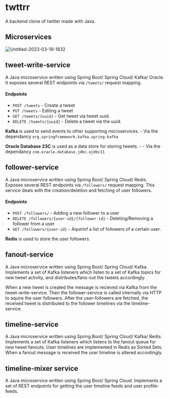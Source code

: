 # twttrr
A backend clone of twitter made with Java.

## Microservices
![Untitled-2023-03-19-1832](https://github.com/rashm1n/twttrr/assets/33457890/5ba90734-d583-4d7d-9e23-4a6ffa115de9)

## tweet-write-service

A Java microservice written using Spring Boot/ Spring Cloud/ Kafka/ Oracle. It exposes several REST endpoints via `/tweets/` request mapping.

#### Endpoints

- `POST /tweets` - Create a tweet
- `PUT /tweets` - Editing a tweet
- `GET /tweets/{uuid}` -  Get tweet via tweet uuid.
- `DELETE /tweets/{uuid}` - Delete a tweet via the uuid.

**Kafka** is used to send events to other supporting microservices. - Via the dependancy `org.springframework.kafka.spring-kafka`

**Oracle Database 23C** is used as a data store for storing tweets. - - Via the dependancy `com.oracle.database.jdbc.ojdbc11`

## follower-service

A Java microservice written using Spring Boot/ Spring Cloud/ Redis. Exposes several REST endpoints via `/followers/` request mapping. This service deals with the creation/deletion and fetching of user followers.

#### Endpoints

- `POST /followers/` - Adding a new follower to a user
- `DELETE /followers/{user-id}/{follower-id}` - Deleting/Removing a follower from a user
- `GET /followers/{user-id}` - Aquirinf a list of followers of a certain user.

**Redis** is used to store the user followers.

## fanout-service

A Java microservice written using Spring Boot/ Spring Cloud/ Kafka. Implements a set of Kafka listeners which listen to a set of Kafka topics for new tweet activity, and distributes/fans-out the tweets accordingly. 

When a new tweet is created the message is recieved via Kafka from the tweet-write-service. Then the follower-service is called internally via HTTP to aquire the user followers. After the user-followers are fetched, the received tweet is distributed to the follower timelines via the timeline-service.

## timeline-service

A Java microservice written using Spring Boot/ Spring Cloud/ Kafka/ Redis. Implements a set of Kafka listeners which listens to the fanout queue for new tweet fanouts. User timelines are implemented in Redis as Sorted Sets. When a fanout message is received the user timeline is altered accordingly.

## timeline-mixer service

A Java microservice written using Spring Boot/ Spring Cloud. Implements a set of REST endpoints for getting the user timeline feeds and user profile-feeds.
